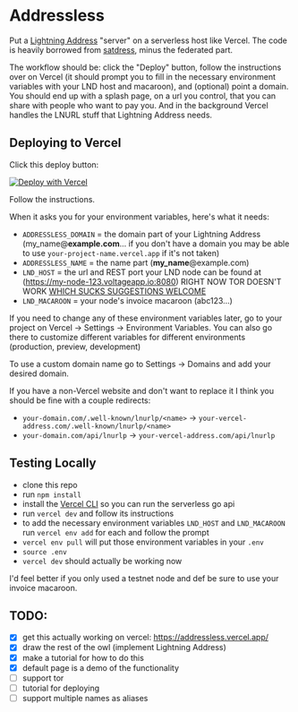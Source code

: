 # Addressless

Put a [Lightning Address](https://lightningaddress.com/) "server" on a serverless host like Vercel. The code is heavily borrowed from [satdress](https://github.com/fiatjaf/satdress), minus the federated part.

The workflow should be: click the "Deploy" button, follow the instructions over on Vercel (it should prompt you to fill in the necessary environment variables with your LND host and macaroon), and (optional) point a domain. You should end up with a splash page, on a url you control, that you can share with people who want to pay you. And in the background Vercel handles the LNURL stuff that Lightning Address needs.

## Deploying to Vercel

Click this deploy button:

[![Deploy with Vercel](https://vercel.com/button)](https://vercel.com/new/clone?repository-url=https%3A%2F%2Fgithub.com%2Ffuturepaul%2Faddressless&env=ADDRESSLESS_DOMAIN,ADDRESSLESS_NAME,LND_HOST,LND_MACAROON&envDescription=Env%20vars%20are%20described%20in%20the%20readme&envLink=https%3A%2F%2Fgithub.com%2Ffuturepaul%2Faddressless%2Fblob%2Fmaster%2FREADME.md%23deploying-to-vercel&demo-title=Addressless%20Demo&demo-description=What%20this%20deploy%20looks%20like&demo-url=https%3A%2F%2Faddressless.vercel.app%2F)

Follow the instructions.

When it asks you for your environment variables, here's what it needs:

- `ADDRESSLESS_DOMAIN` = the domain part of your Lightning Address (my_name@**example.com**... if you don't have a domain you may be able to use `your-project-name.vercel.app` if it's not taken)
- `ADDRESSLESS_NAME` = the name part (**my_name**@example.com)
- `LND_HOST` = the url and REST port your LND node can be found at (https://my-node-123.voltageapp.io:8080) RIGHT NOW TOR DOESN'T WORK [WHICH SUCKS SUGGESTIONS WELCOME](https://github.com/futurepaul/addressless/issues/1) 
- `LND_MACAROON` = your node's invoice macaroon (abc123...)

If you need to change any of these environment variables later, go to your project on Vercel -> Settings -> Environment Variables. You can also go there to customize different variables for different environments (production, preview, development)

To use a custom domain name go to Settings -> Domains and add your desired domain.

If you have a non-Vercel website and don't want to replace it I think you should be fine with a couple redirects:
- `your-domain.com/.well-known/lnurlp/<name>` -> `your-vercel-address.com/.well-known/lnurlp/<name>`
- `your-domain.com/api/lnurlp` -> `your-vercel-address.com/api/lnurlp`

## Testing Locally

- clone this repo
- run `npm install`
- install the [Vercel CLI](https://vercel.com/cli) so you can run the serverless go api
- run `vercel dev` and follow its instructions
- to add the necessary environment variables `LND_HOST` and `LND_MACAROON` run `vercel env add` for each and follow the prompt
- `vercel env pull` will put those environment variables in your `.env`
- `source .env`
- `vercel dev` should actually be working now

I'd feel better if you only used a testnet node and def be sure to use your invoice macaroon.

## TODO:

- [x] get this actually working on vercel: https://addressless.vercel.app/
- [x] draw the rest of the owl (implement Lightning Address)
- [x] make a tutorial for how to do this
- [x] default page is a demo of the functionality
- [ ] support tor
- [ ] tutorial for deploying 
- [ ] support multiple names as aliases
